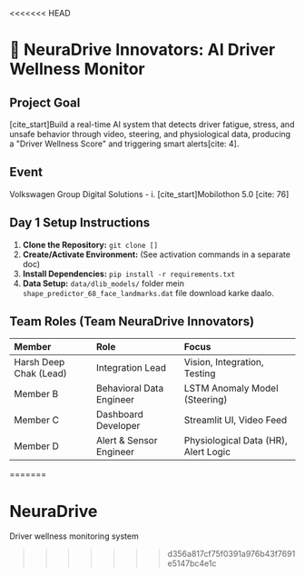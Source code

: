 <<<<<<< HEAD
# 🚗 NeuraDrive Innovators: AI Driver Wellness Monitor

## Project Goal
[cite_start]Build a real-time AI system that detects driver fatigue, stress, and unsafe behavior through video, steering, and physiological data, producing a "Driver Wellness Score" and triggering smart alerts[cite: 4].

## Event
Volkswagen Group Digital Solutions - i. [cite_start]Mobilothon 5.0 [cite: 76]

## Day 1 Setup Instructions
1.  **Clone the Repository:** `git clone []`
2.  **Create/Activate Environment:** (See activation commands in a separate doc)
3.  **Install Dependencies:** `pip install -r requirements.txt`
4.  **Data Setup:** `data/dlib_models/` folder mein `shape_predictor_68_face_landmarks.dat` file download karke daalo.

## Team Roles (Team NeuraDrive Innovators)
| Member | Role | Focus |
| :--- | :--- | :--- |
| Harsh Deep Chak (Lead) | Integration Lead | Vision, Integration, Testing |
| Member B | Behavioral Data Engineer | LSTM Anomaly Model (Steering) |
| Member C | Dashboard Developer | Streamlit UI, Video Feed |
| Member D | Alert & Sensor Engineer | Physiological Data (HR), Alert Logic |
=======
# NeuraDrive
Driver wellness monitoring system
>>>>>>> d356a817cf75f0391a976b43f7691e5147bc4e1c
